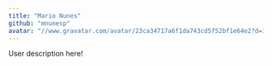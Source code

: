 ```yaml
---
title: "Mario Nunes"
github: "mnunesp"
avatar: "//www.gravatar.com/avatar/23ca34717a6f1da743cd5f52bf1e64e2?d=identicon"
---
```


User description here!
